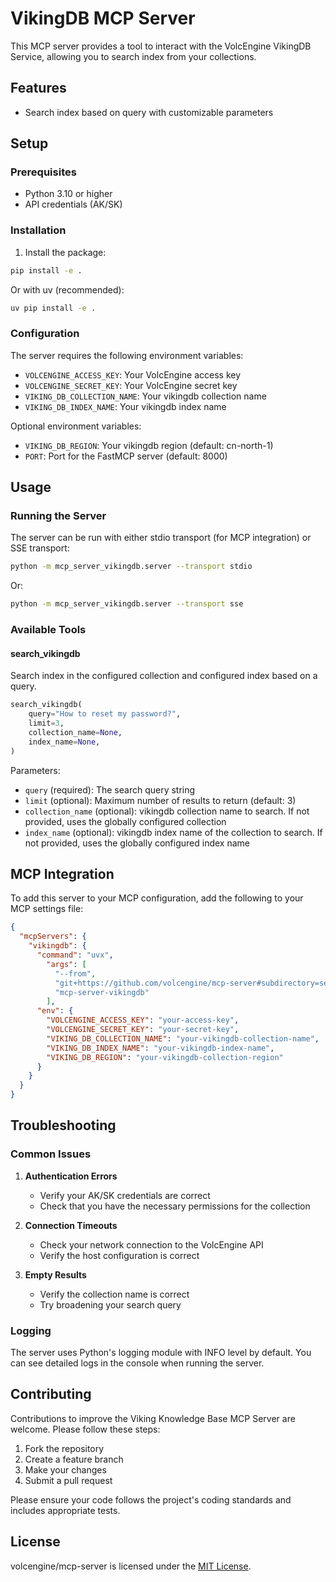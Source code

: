 # VikingDB MCP Server

This MCP server provides a tool to interact with the VolcEngine VikingDB Service, allowing you to search index from your collections.

## Features

- Search index based on query with customizable parameters

## Setup

### Prerequisites

- Python 3.10 or higher
- API credentials (AK/SK)

### Installation

1. Install the package:

```bash
pip install -e .
```

Or with uv (recommended):

```bash
uv pip install -e .
```

### Configuration

The server requires the following environment variables:

- `VOLCENGINE_ACCESS_KEY`: Your VolcEngine access key
- `VOLCENGINE_SECRET_KEY`: Your VolcEngine secret key
- `VIKING_DB_COLLECTION_NAME`: Your vikingdb collection name
- `VIKING_DB_INDEX_NAME`: Your vikingdb index name

Optional environment variables:
- `VIKING_DB_REGION`: Your vikingdb region (default: cn-north-1)
- `PORT`: Port for the FastMCP server (default: 8000)

## Usage

### Running the Server

The server can be run with either stdio transport (for MCP integration) or SSE transport:

```bash
python -m mcp_server_vikingdb.server --transport stdio
```

Or:

```bash
python -m mcp_server_vikingdb.server --transport sse
```

### Available Tools

#### search_vikingdb

Search index in the configured collection and configured index  based on a query.

```python
search_vikingdb(
    query="How to reset my password?",
    limit=3,
    collection_name=None,
    index_name=None,
)
```

Parameters:
- `query` (required): The search query string
- `limit` (optional): Maximum number of results to return (default: 3)
- `collection_name` (optional): vikingdb collection name to search. If not provided, uses the globally configured collection
- `index_name` (optional): vikingdb index name of the collection to search. If not provided, uses the globally configured index name

## MCP Integration

To add this server to your MCP configuration, add the following to your MCP settings file:

```json
{
  "mcpServers": {
    "vikingdb": {
      "command": "uvx",
        "args": [
          "--from",
          "git+https://github.com/volcengine/mcp-server#subdirectory=server/mcp_server_vikingdb",
          "mcp-server-vikingdb"
        ],
      "env": {
        "VOLCENGINE_ACCESS_KEY": "your-access-key",
        "VOLCENGINE_SECRET_KEY": "your-secret-key",
        "VIKING_DB_COLLECTION_NAME": "your-vikingdb-collection-name",
        "VIKING_DB_INDEX_NAME": "your-vikingdb-index-name", 
        "VIKING_DB_REGION": "your-vikingdb-collection-region"
      }
    }
  }
}
```

## Troubleshooting

### Common Issues

1. **Authentication Errors**
   - Verify your AK/SK credentials are correct
   - Check that you have the necessary permissions for the collection

2. **Connection Timeouts**
   - Check your network connection to the VolcEngine API
   - Verify the host configuration is correct

3. **Empty Results**
   - Verify the collection name is correct
   - Try broadening your search query

### Logging

The server uses Python's logging module with INFO level by default. You can see detailed logs in the console when running the server.

## Contributing

Contributions to improve the Viking Knowledge Base MCP Server are welcome. Please follow these steps:

1. Fork the repository
2. Create a feature branch
3. Make your changes
4. Submit a pull request

Please ensure your code follows the project's coding standards and includes appropriate tests.

## License

volcengine/mcp-server is licensed under the [MIT License](https://github.com/volcengine/mcp-server/blob/main/LICENSE).
